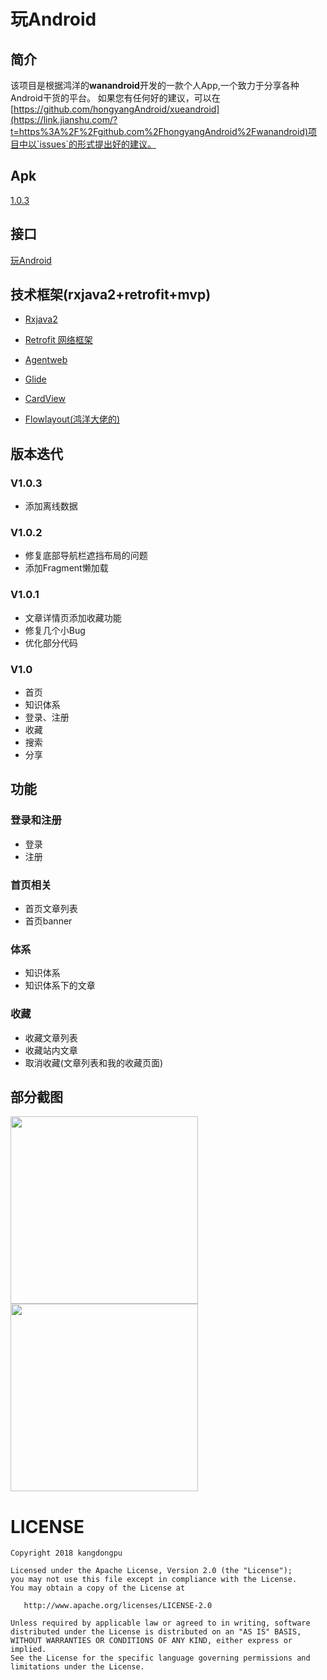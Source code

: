 
玩Android
========
简介
----
该项目是根据鸿洋的**wanandroid**开发的一款个人App,一个致力于分享各种Android干货的平台。
如果您有任何好的建议，可以在[https://github.com/hongyangAndroid/xueandroid](https://link.jianshu.com/?t=https%3A%2F%2Fgithub.com%2FhongyangAndroid%2Fwanandroid)项目中以`issues`的形式提出好的建议。      

Apk
----
[1.0.3](https://www.pgyer.com/SDIx)

接口
----
[玩Android](http://www.wanandroid.com/blog/show/2)

技术框架(rxjava2+retrofit+mvp)
-----------------------------
- [Rxjava2](https://github.com/amitshekhariitbhu/RxJava2-Android-Samples)

- [Retrofit 网络框架](http://square.github.io/retrofit/)

- [Agentweb](https://github.com/Justson/AgentWeb)

- [Glide](https://github.com/bumptech/glide)

- [CardView](https://developer.android.com/reference/android/support/v7/widget/CardView.html)

- [Flowlayout(鸿洋大佬的)](https://github.com/hongyangAndroid/FlowLayout)

版本迭代
-------
### V1.0.3
- 添加离线数据
### V1.0.2
- 修复底部导航栏遮挡布局的问题
- 添加Fragment懒加载
### V1.0.1
- 文章详情页添加收藏功能
- 修复几个小Bug
- 优化部分代码
### V1.0
- 首页
- 知识体系
- 登录、注册
- 收藏
- 搜索
- 分享

功能
----
### 登录和注册
- 登录
- 注册
### 首页相关
- 首页文章列表
- 首页banner
### 体系
- 知识体系
- 知识体系下的文章
### 收藏
- 收藏文章列表
- 收藏站内文章
- 取消收藏(文章列表和我的收藏页面)

部分截图
-------

<img src="https://github.com/kangdongpu/VerticalSeekBarSample/blob/master/screenshot/首页.png" width="300"/><img src="https://github.com/kangdongpu/VerticalSeekBarSample/blob/master/screenshot/知识体系.png" width="300"/>

LICENSE
=======
    
    Copyright 2018 kangdongpu

    Licensed under the Apache License, Version 2.0 (the "License");
    you may not use this file except in compliance with the License.
    You may obtain a copy of the License at

       http://www.apache.org/licenses/LICENSE-2.0

    Unless required by applicable law or agreed to in writing, software
    distributed under the License is distributed on an "AS IS" BASIS,
    WITHOUT WARRANTIES OR CONDITIONS OF ANY KIND, either express or implied.
    See the License for the specific language governing permissions and
    limitations under the License.
